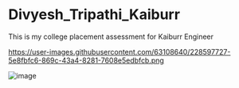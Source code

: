 # Divyesh_Tripathi_Kaiburr
This is my college placement assessment for Kaiburr Engineer

https://user-images.githubusercontent.com/63108640/228597727-5e8fbfc6-869c-43a4-8281-7608e5edbfcb.png


![image](https://user-images.githubusercontent.com/63108640/228597937-7fc5a421-2d58-4756-8b46-14f1b252458b.png)
